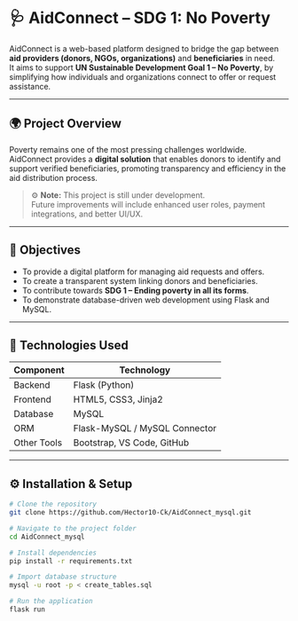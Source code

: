 # 🩺 AidConnect – SDG 1: No Poverty

AidConnect is a web-based platform designed to bridge the gap between **aid providers (donors, NGOs, organizations)** and **beneficiaries** in need.  
It aims to support **UN Sustainable Development Goal 1 – No Poverty**, by simplifying how individuals and organizations connect to offer or request assistance.

---

## 🌍 Project Overview

Poverty remains one of the most pressing challenges worldwide.  
AidConnect provides a **digital solution** that enables donors to identify and support verified beneficiaries, promoting transparency and efficiency in the aid distribution process.

> ⚙️ **Note:** This project is still under development.  
> Future improvements will include enhanced user roles, payment integrations, and better UI/UX.

---

## 🎯 Objectives

- To provide a digital platform for managing aid requests and offers.
- To create a transparent system linking donors and beneficiaries.
- To contribute towards **SDG 1 – Ending poverty in all its forms**.
- To demonstrate database-driven web development using Flask and MySQL.

---

## 🧱 Technologies Used

| Component | Technology |
|------------|-------------|
| Backend | Flask (Python) |
| Frontend | HTML5, CSS3, Jinja2 |
| Database | MySQL |
| ORM | Flask-MySQL / MySQL Connector |
| Other Tools | Bootstrap, VS Code, GitHub |

---

## ⚙️ Installation & Setup

```bash
# Clone the repository
git clone https://github.com/Hector10-Ck/AidConnect_mysql.git

# Navigate to the project folder
cd AidConnect_mysql

# Install dependencies
pip install -r requirements.txt

# Import database structure
mysql -u root -p < create_tables.sql

# Run the application
flask run


